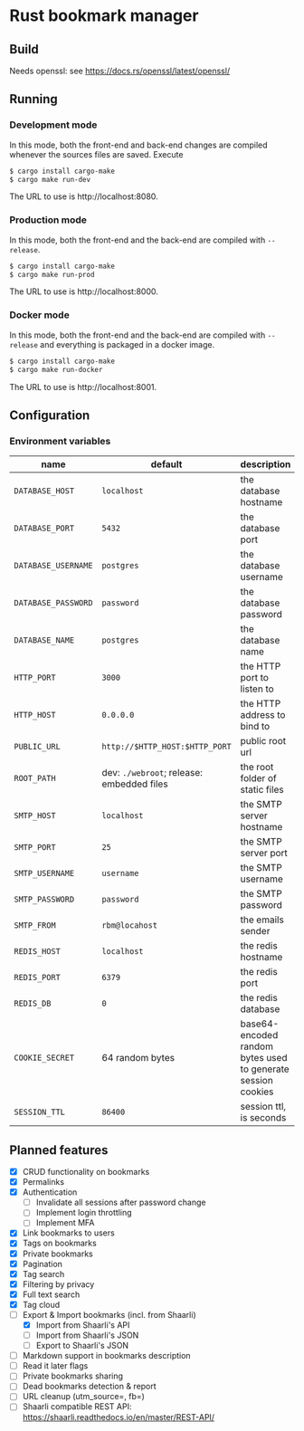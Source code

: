 # Rust bookmark manager

## Build
Needs openssl: see https://docs.rs/openssl/latest/openssl/

## Running
### Development mode
In this mode, both the front-end and back-end changes are compiled whenever the sources files are saved. Execute
```sh
$ cargo install cargo-make
$ cargo make run-dev
```
The URL to use is http://localhost:8080.

### Production mode
In this mode, both the front-end and the back-end are compiled with `--release`.
```sh
$ cargo install cargo-make
$ cargo make run-prod
```
The URL to use is http://localhost:8000.

### Docker mode
In this mode, both the front-end and the back-end are compiled with `--release` and everything is packaged in a docker
image.
```sh
$ cargo install cargo-make
$ cargo make run-docker
```
The URL to use is http://localhost:8001.

## Configuration
### Environment variables
| name                | default                                   | description                                                  |
|---------------------|-------------------------------------------|--------------------------------------------------------------|
| `DATABASE_HOST`     | `localhost`                               | the database hostname                                        |
| `DATABASE_PORT`     | `5432`                                    | the database port                                            |
| `DATABASE_USERNAME` | `postgres`                                | the database username                                        |
| `DATABASE_PASSWORD` | `password`                                | the database password                                        |
| `DATABASE_NAME`     | `postgres`                                | the database name                                            |
| `HTTP_PORT`         | `3000`                                    | the HTTP port to listen to                                   |
| `HTTP_HOST`         | `0.0.0.0`                                 | the HTTP address to bind to                                  |
| `PUBLIC_URL`        | `http://$HTTP_HOST:$HTTP_PORT`            | public root url                                              |
| `ROOT_PATH`         | dev: `./webroot`; release: embedded files | the root folder of static files                              |
| `SMTP_HOST`         | `localhost`                               | the SMTP server hostname                                     |
| `SMTP_PORT`         | `25`                                      | the SMTP server port                                         |
| `SMTP_USERNAME`     | `username`                                | the SMTP username                                            |
| `SMTP_PASSWORD`     | `password`                                | the SMTP password                                            |
| `SMTP_FROM`         | `rbm@locahost`                            | the emails sender                                            |
| `REDIS_HOST`        | `localhost`                               | the redis hostname                                           |
| `REDIS_PORT`        | `6379`                                    | the redis port                                               |
| `REDIS_DB`          | `0`                                       | the redis database                                           |
| `COOKIE_SECRET`     | 64 random bytes                           | base64-encoded random bytes used to generate session cookies |
| `SESSION_TTL`       | `86400`                                   | session ttl, is seconds                                      |

## Planned features
* [x] CRUD functionality on bookmarks
* [x] Permalinks
* [x] Authentication
  * [ ] Invalidate all sessions after password change
  * [ ] Implement login throttling
  * [ ] Implement MFA
* [x] Link bookmarks to users
* [x] Tags on bookmarks
* [x] Private bookmarks
* [x] Pagination
* [x] Tag search
* [x] Filtering by privacy
* [x] Full text search
* [x] Tag cloud
* [ ] Export & Import bookmarks (incl. from Shaarli)
  * [x] Import from Shaarli's API
  * [ ] Import from Shaarli's JSON
  * [ ] Export to Shaarli's JSON
* [ ] Markdown support in bookmarks description
* [ ] Read it later flags
* [ ] Private bookmarks sharing
* [ ] Dead bookmarks detection & report
* [ ] URL cleanup (utm_source=, fb=)
* [ ] Shaarli compatible REST API: https://shaarli.readthedocs.io/en/master/REST-API/
